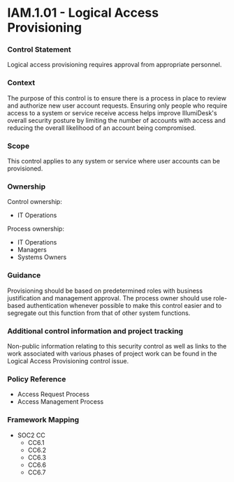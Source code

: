 # IAM.1.01 - Logical Access Provisioning



### Control Statement

Logical access provisioning requires approval from appropriate personnel.

###  Context

The purpose of this control is to ensure there is a process in place to review and authorize new user account requests. Ensuring only people who require access to a system or service receive access helps improve IllumiDesk's overall security posture by limiting the number of accounts with access and reducing the overall likelihood of an account being compromised.

###  Scope

This control applies to any system or service where user accounts can be provisioned.

###  Ownership

Control ownership:

* IT Operations

Process ownership:

* IT Operations
* Managers
* Systems Owners

###  Guidance

Provisioning should be based on predetermined roles with business justification and management approval. The process owner should use role-based authentication whenever possible to make this control easier and to segregate out this function from that of other system functions.

###  Additional control information and project tracking

Non-public information relating to this security control as well as links to the work associated with various phases of project work can be found in the Logical Access Provisioning control issue.

###  Policy Reference

* Access Request Process
* Access Management Process

###  Framework Mapping

* SOC2 CC
  * CC6.1
  * CC6.2
  * CC6.3
  * CC6.6
  * CC6.7

